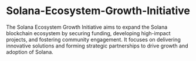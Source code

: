 # Solana-Ecosystem-Growth-Initiative
The Solana Ecosystem Growth Initiative aims to expand the Solana blockchain ecosystem by securing funding, developing high-impact projects, and fostering community engagement. It focuses on delivering innovative solutions and forming strategic partnerships to drive growth and adoption of Solana.
